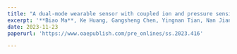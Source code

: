 ```yaml
---
title: "A dual-mode wearable sensor with coupled ion and pressure sensing"
excerpt: '**Biao Ma**, Ke Huang, Gangsheng Chen, Yingnan Tian, Nan Jiang, Chao Zhao and Hong Liu*, **Soft Sci.**, 2023, Accepted.'
date: 2023-11-23
paperurl: 'https://www.oaepublish.com/pre_onlines/ss.2023.416'

---
```

